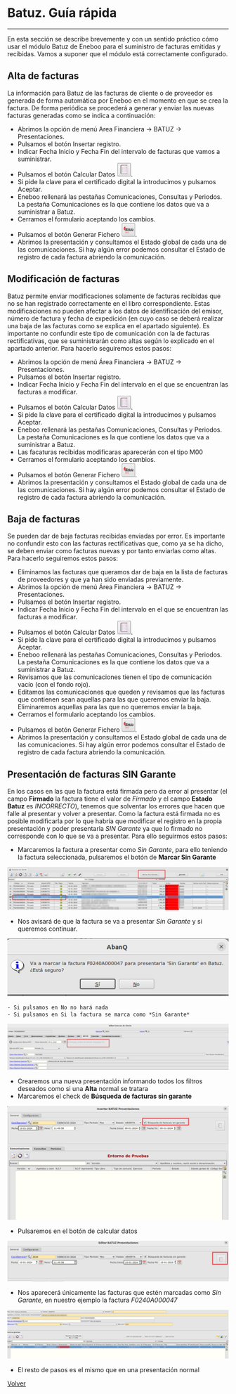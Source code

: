 # Batuz. Guía rápida
----------------------

En esta sección se describe brevemente y con un sentido práctico cómo usar el módulo Batuz de Eneboo para el suministro de facturas emitidas y recibidas. Vamos a suponer que el módulo está correctamente configurado.

## Alta de facturas
La información para Batuz de las facturas de cliente o de proveedor es generada de forma automática por Eneboo en el momento en que se crea la factura.
De forma periódica se procederá a generar y enviar las nuevas facturas generadas como se indica a continuación:
- Abrimos la opción de menú Area Financiera → BATUZ → Presentaciones.
- Pulsamos el botón Insertar registro.
- Indicar Fecha Inicio y Fecha Fin del intervalo de facturas que vamos a suministrar.
- Pulsamos el botón Calcular Datos ![Calcular Datos](./img/calculardatos.png).
- Si pide la clave para el certificado digital la introducimos y pulsamos Aceptar.
- Eneboo rellenará las pestañas Comunicaciones, Consultas y Periodos. La pestaña Comunicaciones es la que contiene los datos que va a suministrar a Batuz.
- Cerramos el formulario aceptando los cambios.
- Pulsamos el botón Generar Fichero ![Batuz](./img/batuz.png).
- Abrimos la presentación y consultamos el Estado global de cada una de las comunicaciones. Si hay algún error podemos consultar el Estado de registro de cada factura abriendo la comunicación.

## Modificación de facturas
Batuz permite enviar modificaciones solamente de facturas recibidas que no se han registrado correctamente en el libro correspondiente. Estas modificaciones no pueden afectar a los datos de identificación del emisor, número de factura y fecha de expedición (en cuyo caso se deberá realizar una baja de las facturas como se explica en el apartado siguiente).
Es importante no confundir este tipo de comunicación con la de facturas rectificativas, que se suministrarán como altas según lo explicado en el apartado anterior.
Para hacerlo seguiremos estos pasos:
- Abrimos la opción de menú Área Financiera → BATUZ → Presentaciones.
- Pulsamos el botón Insertar registro.
- Indicar Fecha Inicio y Fecha Fin del intervalo en el que se encuentran las facturas a modificar.
- Pulsamos el botón Calcular Datos ![Calcular Datos](./img/calculardatos.png).
- Si pide la clave para el certificado digital la introducimos y pulsamos Aceptar.
- Eneboo rellenará las pestañas Comunicaciones, Consultas y Periodos. La pestaña Comunicaciones es la que contiene los datos que va a suministrar a Batuz.
- Las facaturas recibidas modificaras aparecerán con el tipo M00
- Cerramos el formulario aceptando los cambios.
- Pulsamos el botón Generar Fichero ![Batuz](./img/batuz.png).
- Abrimos la presentación y consultamos el Estado global de cada una de las comunicaciones. Si hay algún error podemos consultar el Estado de registro de cada factura abriendo la comunicación.

## Baja de facturas
Se pueden dar de baja facturas recibidas enviadas por error. Es importante no confundir esto con las facturas rectificativas que, como ya se ha dicho, se deben enviar como facturas nuevas y por tanto enviarlas como altas.
Para hacerlo seguiremos estos pasos:
- Eliminamos las facturas que queramos dar de baja en la lista de facturas de proveedores y que ya han sido enviadas previamente.
- Abrimos la opción de menú Área Financiera → BATUZ → Presentaciones.
- Pulsamos el botón Insertar registro.
- Indicar Fecha Inicio y Fecha Fin del intervalo en el que se encuentran las facturas a modificar.
- Pulsamos el botón Calcular Datos ![Calcular Datos](./img/calculardatos.png).
- Si pide la clave para el certificado digital la introducimos y pulsamos Aceptar.
- Eneboo rellenará las pestañas Comunicaciones, Consultas y Periodos. La pestaña Comunicaciones es la que contiene los datos que va a suministrar a Batuz.
- Revisamos que las comunicaciones tienen el tipo de comunicación vacío (con el fondo rojo).
- Editamos las comunicaciones que queden y revisamos que las facturas que contienen sean aquellas para las que queremos enviar la baja. Eliminaremos aquellas para las que no queremos enviar la baja.
- Cerramos el formulario aceptando los cambios.
- Pulsamos el botón Generar Fichero ![Batuz](./img/batuz.png).
- Abrimos la presentación y consultamos el Estado global de cada una de las comunicaciones. Si hay algún error podemos consultar el Estado de registro de cada factura abriendo la comunicación.

## Presentación de facturas SIN Garante
En los casos en las que la factura está firmada pero da error al presentar (el campo **Firmado** la factura tiene el valor de *Firmado* y el campo **Estado Batuz**  es *INCORRECTO*), tenemos que solventar los errores que hacen que falle al presentar y volver a presentar.
Como la factura está firmada no es posible modificarla por lo que habría que modificar el registro en la propia presentación y poder presentarla *SIN Garante* ya que lo firmado no corresponde con lo que se va a presentar.
Para ello seguirmos estos pasos:
- Marcaremos la factura a presentar como *Sin Garante*, para ello teniendo la factura seleccionada, pulsaremos el botón de **Marcar Sin Garante**

![Marcar Sin Garante](./img/facturascli1.png)

- Nos avisará de que la factura se va a presentar *Sin Garante* y si queremos continuar.

![Marcar Sin Garante](./img/facturascli2.png)

    - Si pulsamos en No no hará nada
    - Si pulsamos en Si la factura se marca como *Sin Garante*

![Marcar Sin Garante](./img/facturascli3.png)

- Crearemos una nueva presentación informando todos los filtros deseados como si una **Alta** normal se tratara
- Marcaremos el check de **Búsqueda de facturas sin garante**

![Marcar Sin Garante](./img/facturascli4.png)

- Pulsaremos en el botón de calcular datos 

![Marcar Sin Garante](./img/facturascli5.png)

- Nos aparecerá únicamente las facturas que estén marcadas como *Sin Garante*, en nuestro ejemplo la factura *F0240A000047*

![Marcar Sin Garante](./img/facturascli6.png)

- El resto de pasos es el mismo que en una presentación normal

[Volver](../index.md)